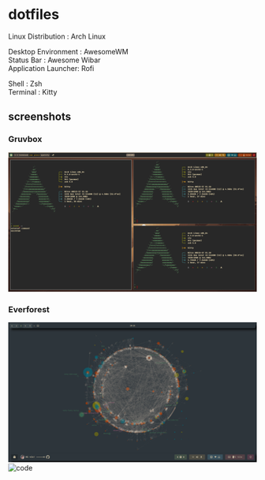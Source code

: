 # dotfiles
Linux Distribution  : Arch Linux

Desktop Environment : AwesomeWM<br/>
Status Bar          : Awesome Wibar<br/>
Application Launcher: Rofi<br/>

Shell               : Zsh<br/>
Terminal            : Kitty

## screenshots
### Gruvbox
![desktop](https://github.com/anant-357/dotfiles/blob/main/screenshots/2023-06-10-152948_1920x1080_scrot.png?raw=true)

### Everforest
![desktop](https://github.com/anant-357/dotfiles/blob/main/screenshots/Everforest_Desktop.png?raw=true)
![code](https://github.com/anant-357/dotfiles/blob/main/screenshots/Everforest_Code?raw=true)


